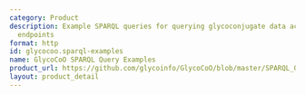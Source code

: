 ```yaml
---
category: Product
description: Example SPARQL queries for querying glycoconjugate data across federated
  endpoints
format: http
id: glycocoo.sparql-examples
name: GlycoCoO SPARQL Query Examples
product_url: https://github.com/glycoinfo/GlycoCoO/blob/master/SPARQL_Query.md
layout: product_detail
---
```

